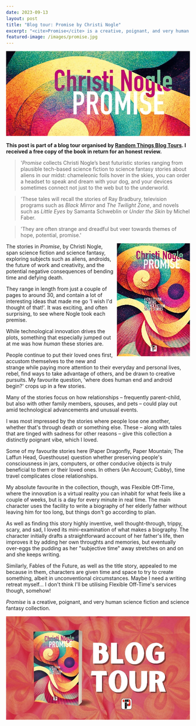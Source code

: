 ```yaml
---
date: 2023-09-13
layout: post
title: "Blog tour: Promise by Christi Nogle"
excerpt: "<cite>Promise</cite> is a creative, poignant, and very human science fiction and science fantasy collection."
featured-image: /images/promise.jpg
---
```


![Promise](/images/promise.jpg)

**This post is part of a blog tour organised by [Random Things Blog Tours](http://randomthingsthroughmyletterbox.blogspot.com/p/services-to-publishers-authors-blog.html). I received a free copy of the book in return for an honest review.**

> '<cite>Promise</cite> collects Christi Nogle’s best futuristic stories ranging from plausible tech-based science fiction to science fantasy stories about aliens in our midst: chameleonic foils hover in the skies, you can order a headset to speak and dream with your dog, and your devices sometimes connect not just to the web but to the underworld.

> 'These tales will recall the stories of Ray Bradbury, television programs such as <cite>Black Mirror</cite> and <cite>The Twilight Zone</cite>, and novels such as <cite>Little Eyes</cite> by Samanta Schweblin or <cite>Under the Skin</cite> by Michel Faber.

> 'They are often strange and dreadful but veer towards themes of hope, potential, promise.'

<img src="/images/promise-200.jpg" alt="Promise" style="float: right; margin-bottom: 10px; margin-left: 10px;">

The stories in <cite>Promise</cite>, by Christi Nogle, span science fiction and science fantasy, exploring subjects such as aliens, androids, the future of work and creativity, and the potential negative consequences of bending time and defying death.

They range in length from just a couple of pages to around 30, and contain a lot of interesting ideas that made me go 'I wish I'd thought of that!'. It was exciting, and often surprising, to see where Nogle took each premise.

While technological innovation drives the plots, something that especially jumped out at me was how *human* these stories are.

People continue to put their loved ones first, accustom themselves to the new and strange while paying more attention to their everyday and personal lives, rebel, find ways to take advantage of others, and be drawn to creative pursuits. My favourite question, 'where does human end and android begin?' crops up in a few stories.

Many of the stories focus on how relationships &ndash; frequently parent-child, but also with other family members, spouses, and pets &ndash; could play out amid technological advancements and unusual events.

I was most impressed by the stories where people lose one another, whether that's through death or something else. These &ndash; along with tales that are tinged with sadness for other reasons &ndash; give this collection a distinctly poignant vibe, which I loved.

Some of my favourite stories here (Paper Dragonfly, Paper Mountain; The Laffun Head, Guesthouse) question whether preserving people's consciousness in jars, computers, or other conducive objects is truly beneficial to them or their loved ones. In others (An Account; Cubby), time travel complicates close relationships.

My absolute favourite in the collection, though, was Flexible Off-Time, where the innovation is a virtual reality you can inhabit for what feels like a couple of weeks, but is a day for every minute in real time. The main character uses the facility to write a biography of her elderly father without leaving him for too long, but things don't go according to plan.

As well as finding this story highly inventive, well thought-through, trippy, scary, and sad, I loved its mini-examination of what makes a biography. The character initially drafts a straightforward account of her father's life, then improves it by adding her own throughts and memories, but eventually over-eggs the pudding as her "subjective time" away stretches on and on and she keeps writing.

Similarly, Fables of the Future, as well as the title story, appealed to me because in them, characters are given time and space to try to create something, albeit in unconventional circumstances. Maybe I need a writing retreat myself... I don't think I'll be utilising Flexible Off-Time's services though, somehow!

<cite>Promise</cite> is a creative, poignant, and very human science fiction and science fantasy collection.

![Promise blog tour banner](/images/promise-banner.jpg)